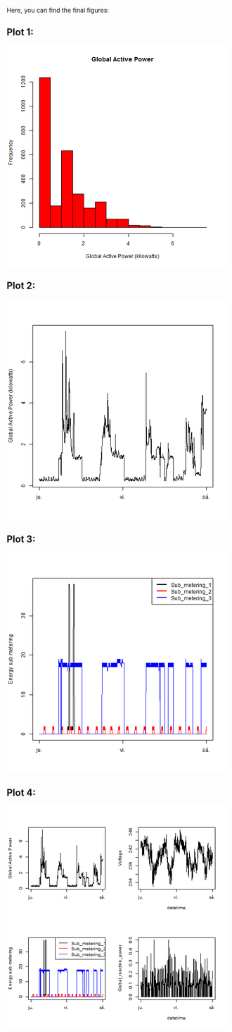 Here, you can find the final figures:

## Plot 1:

![Alt text](https://github.com/MGoodche/ExData_Plotting1/blob/master/Figures/plot1.png?raw=true)

## Plot 2:

![Alt text](https://github.com/MGoodche/ExData_Plotting1/blob/master/Figures/plot2.png?raw=true)

## Plot 3:

![Alt text](https://github.com/MGoodche/ExData_Plotting1/blob/master/Figures/plot3.png?raw=true)

## Plot 4:

![Alt text](https://github.com/MGoodche/ExData_Plotting1/blob/master/Figures/plot4.png?raw=true)
